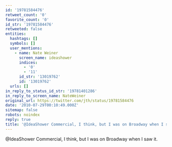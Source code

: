 ```yaml
---
id: '19781584476'
retweet_count: '0'
favorite_count: '0'
id_str: '19781584476'
retweeted: false
entities:
  hashtags: []
  symbols: []
  user_mentions:
    - name: Nate Weiner
      screen_name: ideashower
      indices:
        - '0'
        - '11'
      id_str: '13019762'
      id: '13019762'
  urls: []
in_reply_to_status_id_str: '19781401286'
in_reply_to_screen_name: NateWeiner
original_url: https://twitter.com/jth/status/19781584476
date: '2010-07-29T00:10:49.000Z'
sitemap: false
robots: noindex
reply: true
title: '@IdeaShower Commercial, I think, but I was on Broadway when I saw it.'
---
```


@IdeaShower Commercial, I think, but I was on Broadway when I saw it.